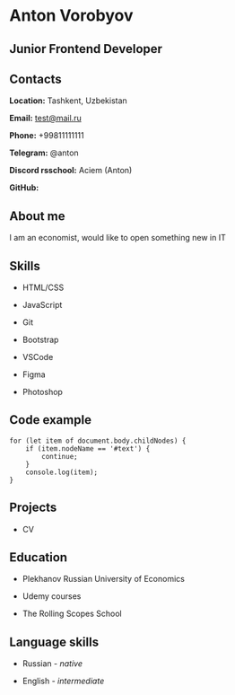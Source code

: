 # Anton Vorobyov

## Junior Frontend Developer


## Contacts

**Location:** Tashkent, Uzbekistan

**Email:** test@mail.ru

**Phone:** +99811111111

**Telegram:** @anton

**Discord rsschool:** Aciem (Anton)

**GitHub:** 


## About me
I am an economist, would like to open something new in IT


## Skills

* HTML/CSS

* JavaScript

* Git 

* Bootstrap

* VSCode

* Figma

* Photoshop


## Code example
```
for (let item of document.body.childNodes) {
    if (item.nodeName == '#text') {
        continue; 
    }
    console.log(item);
}
```
## Projects

* CV


## Education 
* Plekhanov Russian University of Economics

* Udemy courses

* The Rolling Scopes School


## Language skills

* Russian - *native*

* English - *intermediate*


